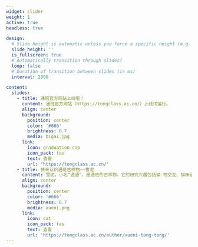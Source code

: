 ```yaml
---
widget: slider
weight: 1
active: true
headless: true

design:
  # Slide height is automatic unless you force a specific height (e.g. '400px')
  slide_height: ''
  is_fullscreen: true
  # Automatically transition through slides?
  loop: false
  # Duration of transition between slides (in ms)
  interval: 2000

content:
  slides:
    - title: 通班官方网站上线啦！
      content: 通班官方网站（https://tongclass.ac.cn/）上线试运行。
      align: center
      background:
        position: center
        color: '#666'
        brightness: 0.7
        media: bigai.jpg
      link:
        icon: graduation-cap
        icon_pack: fas
        text: 查看
        url: 'https://tongclass.ac.cn/'
    - title: 快来认识通班吉祥物——雪泥
      content: 雪泥，小名“通通”，是通班的吉祥物。它的研究兴趣包括猫-物交互、猫咪语言处理和多猫咪系统。
      align: center
      background:
        position: center
        color: '#666'
        brightness: 0.7
        media: xueni.png
      link:
        icon: cat
        icon_pack: fas
        text: 查看
        url: 'https://tongclass.ac.cn/author/xueni-tong-tong/'
---
```

